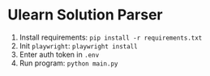 # Ulearn Solution Parser

1) Install requirements: `pip install -r requirements.txt`
2) Init `playwright`: `playwright install`
3) Enter auth token in `.env`
4) Run program: `python main.py`
